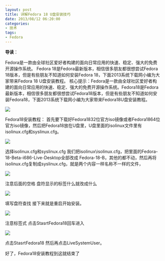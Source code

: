 ```yaml
---
layout: post
title: 详解Fedora 18 U盘安装技巧
date: 2013/08/12 06:20:00
categories:
- 技术
tags:
- Fedora
---
```


**导读**：

Fedora是一款由全球社区爱好者构建的面向日常应用的快速、稳定、强大的免费开源操作系统。 Fedora 18是Fedora最新版本，相信很多朋友都很想尝试Fedora 18版本，但是有些朋友不知道如何安装Fedora 18，下面2013系统下载网小编为大家带来Fedora 18 U盘安装教程。 核心提示：Fedora是一款由全球社区爱好者构建的面向日常应用的快速、稳定、强大的免费开源操作系统。Fedora18是Fedora最新版本，相信很多朋友都很想尝试Fedora18版本，但是有些朋友不知道如何安装Fedora18，下面2013系统下载网小编为大家带来Fedora18U盘安装教程。

![](http://pics.naaln.com/blog/2019-01-14-062422.jpg-basicBlog)

Fedora18安装教程： 首先要下载好Fedora1832位官方iso镜像或者Fedora1864位官方iso镜像，然后把Fedora18放在U盘里，U盘里面的isolinux文件里有isolinux.cfg和syslinux.cfg。

![](http://pics.naaln.com/blog/2019-01-14-062423.jpg-basicBlog)

选择isolinux.cfg和syslinux.cfg 我们把isolinux\isolinux.cfg，把里面的Fedora-18-Beta-i686-Live-Desktop全部改成 Fedora-18-B，其他的都不动，然后再将isolinux.cfg复制成syslinux.cfg，就是两个内容一样名称不一样的文件，

![](http://pics.naaln.com/blog/2019-01-14-062424.jpg-basicBlog)

注意后面的空格 盘符显示的标签什么就改成什么

![](http://pics.naaln.com/blog/2019-01-14-062425.jpg-basicBlog)

填写盘符查找 接下来就是重启开始安装。

![](http://pics.naaln.com/blog/2019-01-14-062426.jpg-basicBlog)

注意标签式 点击StasrtFedora18回车进入

![](http://pics.naaln.com/blog/2019-01-14-062427.jpg-basicBlog)

点击StasrtFedora18 然后再点击LiveSystemUser。

好了，Fedora18安装教程到这就结束了
